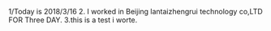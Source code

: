 1/Today is 2018/3/16
2. I worked in Beijing lantaizhengrui  technology co,LTD FOR Three DAY.
3.this is a test i worte.
